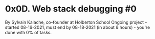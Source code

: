 # 0x0D. Web stack debugging #0
 By Sylvain Kalache, co-founder at Holberton School
 Ongoing project - started 08-16-2021, must end by 08-18-2021 (in about 6 hours) - you're done with 0% of tasks.

